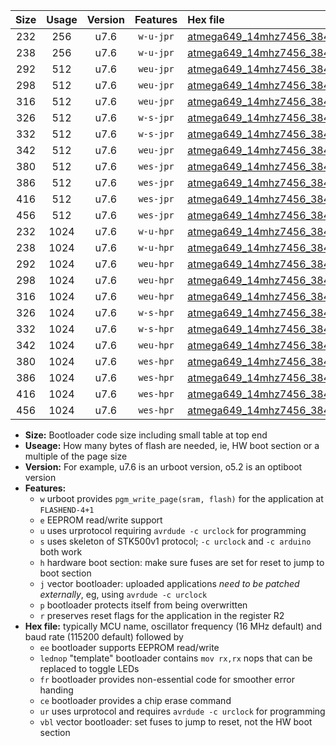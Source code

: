 |Size|Usage|Version|Features|Hex file|
|:-:|:-:|:-:|:-:|:--|
|232|256|u7.6|`w-u-jpr`|[atmega649_14mhz7456_38400bps_ur_vbl.hex](https://raw.githubusercontent.com/stefanrueger/urboot/main//atmega649_14mhz7456_38400bps_ur_vbl.hex)|
|238|256|u7.6|`w-u-jpr`|[atmega649_14mhz7456_38400bps_lednop_ur_vbl.hex](https://raw.githubusercontent.com/stefanrueger/urboot/main//atmega649_14mhz7456_38400bps_lednop_ur_vbl.hex)|
|292|512|u7.6|`weu-jpr`|[atmega649_14mhz7456_38400bps_ee_ur_vbl.hex](https://raw.githubusercontent.com/stefanrueger/urboot/main//atmega649_14mhz7456_38400bps_ee_ur_vbl.hex)|
|298|512|u7.6|`weu-jpr`|[atmega649_14mhz7456_38400bps_ee_lednop_ur_vbl.hex](https://raw.githubusercontent.com/stefanrueger/urboot/main//atmega649_14mhz7456_38400bps_ee_lednop_ur_vbl.hex)|
|316|512|u7.6|`weu-jpr`|[atmega649_14mhz7456_38400bps_ee_lednop_fr_ur_vbl.hex](https://raw.githubusercontent.com/stefanrueger/urboot/main//atmega649_14mhz7456_38400bps_ee_lednop_fr_ur_vbl.hex)|
|326|512|u7.6|`w-s-jpr`|[atmega649_14mhz7456_38400bps_vbl.hex](https://raw.githubusercontent.com/stefanrueger/urboot/main//atmega649_14mhz7456_38400bps_vbl.hex)|
|332|512|u7.6|`w-s-jpr`|[atmega649_14mhz7456_38400bps_lednop_vbl.hex](https://raw.githubusercontent.com/stefanrueger/urboot/main//atmega649_14mhz7456_38400bps_lednop_vbl.hex)|
|342|512|u7.6|`weu-jpr`|[atmega649_14mhz7456_38400bps_ee_lednop_fr_ce_ur_vbl.hex](https://raw.githubusercontent.com/stefanrueger/urboot/main//atmega649_14mhz7456_38400bps_ee_lednop_fr_ce_ur_vbl.hex)|
|380|512|u7.6|`wes-jpr`|[atmega649_14mhz7456_38400bps_ee_vbl.hex](https://raw.githubusercontent.com/stefanrueger/urboot/main//atmega649_14mhz7456_38400bps_ee_vbl.hex)|
|386|512|u7.6|`wes-jpr`|[atmega649_14mhz7456_38400bps_ee_lednop_vbl.hex](https://raw.githubusercontent.com/stefanrueger/urboot/main//atmega649_14mhz7456_38400bps_ee_lednop_vbl.hex)|
|416|512|u7.6|`wes-jpr`|[atmega649_14mhz7456_38400bps_ee_lednop_fr_vbl.hex](https://raw.githubusercontent.com/stefanrueger/urboot/main//atmega649_14mhz7456_38400bps_ee_lednop_fr_vbl.hex)|
|456|512|u7.6|`wes-jpr`|[atmega649_14mhz7456_38400bps_ee_lednop_fr_ce_vbl.hex](https://raw.githubusercontent.com/stefanrueger/urboot/main//atmega649_14mhz7456_38400bps_ee_lednop_fr_ce_vbl.hex)|
|232|1024|u7.6|`w-u-hpr`|[atmega649_14mhz7456_38400bps_ur.hex](https://raw.githubusercontent.com/stefanrueger/urboot/main//atmega649_14mhz7456_38400bps_ur.hex)|
|238|1024|u7.6|`w-u-hpr`|[atmega649_14mhz7456_38400bps_lednop_ur.hex](https://raw.githubusercontent.com/stefanrueger/urboot/main//atmega649_14mhz7456_38400bps_lednop_ur.hex)|
|292|1024|u7.6|`weu-hpr`|[atmega649_14mhz7456_38400bps_ee_ur.hex](https://raw.githubusercontent.com/stefanrueger/urboot/main//atmega649_14mhz7456_38400bps_ee_ur.hex)|
|298|1024|u7.6|`weu-hpr`|[atmega649_14mhz7456_38400bps_ee_lednop_ur.hex](https://raw.githubusercontent.com/stefanrueger/urboot/main//atmega649_14mhz7456_38400bps_ee_lednop_ur.hex)|
|316|1024|u7.6|`weu-hpr`|[atmega649_14mhz7456_38400bps_ee_lednop_fr_ur.hex](https://raw.githubusercontent.com/stefanrueger/urboot/main//atmega649_14mhz7456_38400bps_ee_lednop_fr_ur.hex)|
|326|1024|u7.6|`w-s-hpr`|[atmega649_14mhz7456_38400bps.hex](https://raw.githubusercontent.com/stefanrueger/urboot/main//atmega649_14mhz7456_38400bps.hex)|
|332|1024|u7.6|`w-s-hpr`|[atmega649_14mhz7456_38400bps_lednop.hex](https://raw.githubusercontent.com/stefanrueger/urboot/main//atmega649_14mhz7456_38400bps_lednop.hex)|
|342|1024|u7.6|`weu-hpr`|[atmega649_14mhz7456_38400bps_ee_lednop_fr_ce_ur.hex](https://raw.githubusercontent.com/stefanrueger/urboot/main//atmega649_14mhz7456_38400bps_ee_lednop_fr_ce_ur.hex)|
|380|1024|u7.6|`wes-hpr`|[atmega649_14mhz7456_38400bps_ee.hex](https://raw.githubusercontent.com/stefanrueger/urboot/main//atmega649_14mhz7456_38400bps_ee.hex)|
|386|1024|u7.6|`wes-hpr`|[atmega649_14mhz7456_38400bps_ee_lednop.hex](https://raw.githubusercontent.com/stefanrueger/urboot/main//atmega649_14mhz7456_38400bps_ee_lednop.hex)|
|416|1024|u7.6|`wes-hpr`|[atmega649_14mhz7456_38400bps_ee_lednop_fr.hex](https://raw.githubusercontent.com/stefanrueger/urboot/main//atmega649_14mhz7456_38400bps_ee_lednop_fr.hex)|
|456|1024|u7.6|`wes-hpr`|[atmega649_14mhz7456_38400bps_ee_lednop_fr_ce.hex](https://raw.githubusercontent.com/stefanrueger/urboot/main//atmega649_14mhz7456_38400bps_ee_lednop_fr_ce.hex)|

- **Size:** Bootloader code size including small table at top end
- **Useage:** How many bytes of flash are needed, ie, HW boot section or a multiple of the page size
- **Version:** For example, u7.6 is an urboot version, o5.2 is an optiboot version
- **Features:**
  + `w` urboot provides `pgm_write_page(sram, flash)` for the application at `FLASHEND-4+1`
  + `e` EEPROM read/write support
  + `u` uses urprotocol requiring `avrdude -c urclock` for programming
  + `s` uses skeleton of STK500v1 protocol; `-c urclock` and `-c arduino` both work
  + `h` hardware boot section: make sure fuses are set for reset to jump to boot section
  + `j` vector bootloader: uploaded applications *need to be patched externally*, eg, using `avrdude -c urclock`
  + `p` bootloader protects itself from being overwritten
  + `r` preserves reset flags for the application in the register R2
- **Hex file:** typically MCU name, oscillator frequency (16 MHz default) and baud rate (115200 default) followed by
  + `ee` bootloader supports EEPROM read/write
  + `lednop` "template" bootloader contains `mov rx,rx` nops that can be replaced to toggle LEDs
  + `fr` bootloader provides non-essential code for smoother error handing
  + `ce` bootloader provides a chip erase command
  + `ur` uses urprotocol and requires `avrdude -c urclock` for programming
  + `vbl` vector bootloader: set fuses to jump to reset, not the HW boot section
